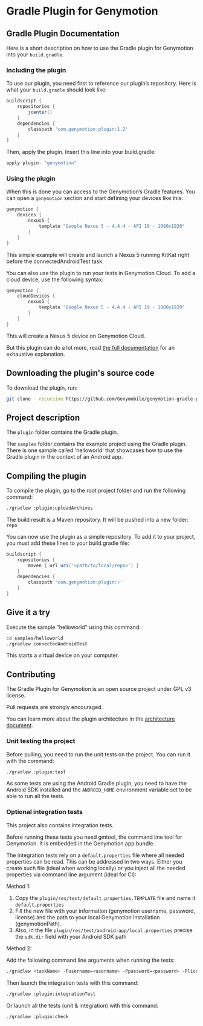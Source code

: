 # Gradle Plugin for Genymotion

## Gradle Plugin Documentation

Here is a short description on how to use the Gradle plugin for Genymotion into your `build.gradle`.

### Including the plugin

To use our plugin, you need first to reference our plugin’s repository. Here is what your `build.gradle` should look like:

```gradle
buildscript {
    repositories {
        jcenter()
    }
    dependencies {
        classpath 'com.genymotion:plugin:1.2'
    }
}
```

Then, apply the plugin. Insert this line into your build.gradle:

```gradle
apply plugin: "genymotion"
```

### Using the plugin
When this is done you can access to the Genymotion’s Gradle features. You can open a `genymotion` section and start defining your devices like this:

```gradle
genymotion {
    devices {
        nexus5 {
            template "Google Nexus 5 - 4.4.4 - API 19 - 1080x1920"
        }
    }
}
```

This simple example will create and launch a Nexus 5 running KitKat right before the connectedAndroidTest task.

You can also use the plugin to run your tests in Genymotion Cloud. To add a cloud device, use the following syntax:

```gradle
genymotion {
    cloudDevices {
        nexus5 {
            template "Google Nexus 5 - 4.4.4 - API 19 - 1080x1920"
        }
    }
}
```

This will create a Nexus 5 device on Genymotion Cloud.

But this plugin can do a lot more, read [the full documentation](https://www.genymotion.com/#!/developers/gradle-plugin) for an exhaustive explanation.

## Downloading the plugin's source code

To download the plugin, run:

```sh
git clone --recursive https://github.com/Genymobile/genymotion-gradle-plugin.git
```

## Project description

The `plugin` folder contains the Gradle plugin.

The `samples` folder contains the example project using the Gradle plugin.
There is one sample called 'helloworld' that showcases how to use the Gradle plugin in the context of an Android app.

## Compiling the plugin


To compile the plugin, go to the root project folder and run the following command:

```sh
./gradlew :plugin:uploadArchives
```

The build result is a Maven repository. It will be pushed into a new folder: `repo`

You can now use the plugin as a simple repository. To add it to your project, you must add these lines to your build.gradle file:

```groovy
buildscript {
    repositories {
        maven { url uri('<path/to/local/repo>') }
    }
    dependencies {
        classpath 'com.genymotion:plugin:+'
    }
}
```

## Give it a try

Execute the sample "helloworld" using this command:

```sh
cd samples/helloworld
./gradlew connectedAndroidTest
```
This starts a virtual device on your computer.


## Contributing

The Gradle Plugin for Genymotion is an open source project under GPL v3 license.

Pull requests are strongly encouraged.

You can learn more about the plugin architecture in the [architecture document](docs/architecture.md).

### Unit testing the project
Before pulling, you need to run the unit tests on the project. You can run it with the command:

```sh
./gradlew :plugin:test
```

As some tests are using the Android Gradle plugin, you need to have the Android SDK installed and the `ANDROID_HOME` environment variable set to be able to run all the tests.


### Optional integration tests

This project also contains integration tests.

Before running these tests you need gmtool, the command line tool for Genymotion. It is embedded in the Genymotion app bundle.

The integration tests rely on a `default.properties` file where all needed properties can be read.
This can be addressed in two ways. Either you create such file (ideal when working locally) or you inject all the needed properties
via command line argument (ideal for CI):

Method 1:

1. Copy the `plugin/res/test/default.properties.TEMPLATE` file and name it `default.properties`
2. Fill the new file with your information (genymotion username, password, license) and the path to your local Genymotion installation (genymotionPath).
3. Also, in the file `plugin/res/test/android-app/local.properties` precise the `sdk.dir` field with your Android SDK path 

Method 2:

Add the following command line arguments when running the tests:
```sh
./gradlew <taskName> -Pusername=<username> -Ppassword=<password> -Plicense=<license> -PgenymotionPath=<path-to-genymotion>
```

Then launch the integration tests with this command:
```sh
./gradlew :plugin:integrationTest
```

Or launch all the tests (unit & integration) with this command:
```sh
./gradlew :plugin:check
```
